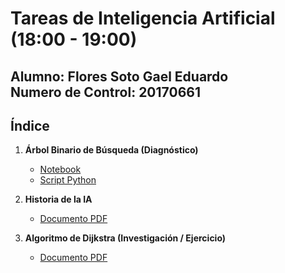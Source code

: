 # Tareas de Inteligencia Artificial (18:00 - 19:00)

**Alumno:** Flores Soto Gael Eduardo  
**Numero de Control:** 20170661
---

## Índice

1. **Árbol Binario de Búsqueda (Diagnóstico)**
   - [Notebook](./1/ArbolBinario.ipynb)
   - [Script Python](./1/ArbolBinario.py)

2. **Historia de la IA**
   - [Documento PDF](./2/FloresSotoGael-ResumenHistoriaIA.pdf)

3. **Algoritmo de Dijkstra (Investigación / Ejercicio)**
   - [Documento PDF](3/El%20Algoritmo%20de%20Dijkstra%20Investigacion%20-%20Flores%20Soto.pdf)

